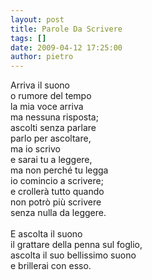 ```yaml
---
layout: post
title: Parole Da Scrivere
tags: []
date: 2009-04-12 17:25:00
author: pietro
---
```

Arriva il suono<br/>o rumore del tempo<br/>la mia voce arriva<br/>ma nessuna risposta;<br/>ascolti senza parlare<br/>parlo per ascoltare,<br/>ma io scrivo<br/>e sarai tu a leggere,<br/>ma non perché tu legga<br/>io comincio a scrivere;<br/>e crollerà tutto quando<br/>non potrò più scrivere<br/>senza nulla da leggere.<br/><br/>E ascolta il suono<br/>il grattare della penna sul foglio,<br/>ascolta il suo bellissimo suono<br/>e brillerai con esso.
